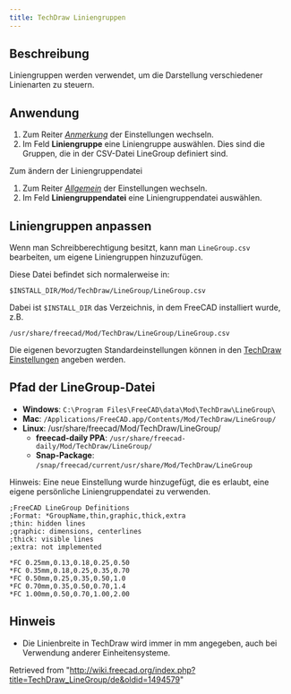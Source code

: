 ```yaml
---
title: TechDraw Liniengruppen
---
```

## Beschreibung

Liniengruppen werden verwendet, um die Darstellung verschiedener Linienarten zu steuern.

## Anwendung

1. Zum Reiter *[Anmerkung](/TechDraw_Preferences/de#Anmerkung "TechDraw Preferences/de")* der Einstellungen wechseln.
2. Im Feld **Liniengruppe** eine Liniengruppe auswählen. Dies sind die Gruppen, die in der CSV-Datei LineGroup definiert sind.

Zum ändern der Liniengruppendatei

1. Zum Reiter *[Allgemein](/TechDraw_Preferences/de#Allgemein "TechDraw Preferences/de")* der Einstellungen wechseln.
2. Im Feld **Liniengruppendatei** eine Liniengruppendatei auswählen.

## Liniengruppen anpassen

Wenn man Schreibberechtigung besitzt, kann man `LineGroup.csv` bearbeiten, um eigene Liniengruppen hinzuzufügen.

Diese Datei befindet sich normalerweise in:

```
$INSTALL_DIR/Mod/TechDraw/LineGroup/LineGroup.csv

```

Dabei ist `$INSTALL_DIR` das Verzeichnis, in dem FreeCAD installiert wurde, z.B.

```
/usr/share/freecad/Mod/TechDraw/LineGroup/LineGroup.csv

```

Die eigenen bevorzugten Standardeinstellungen können in den [TechDraw Einstellungen](/TechDraw_Preferences/de "TechDraw Preferences/de") angeben werden.

## Pfad der LineGroup-Datei

* **Windows**: `C:\Program Files\FreeCAD\data\Mod\TechDraw\LineGroup\`
* **Mac**: `/Applications/FreeCAD.app/Contents/Mod/TechDraw/LineGroup/`
* **Linux**: /usr/share/freecad/Mod/TechDraw/LineGroup/
  + **freecad-daily PPA**: `/usr/share/freecad-daily/Mod/TechDraw/LineGroup/`
  + **Snap-Package**: `/snap/freecad/current/usr/share/Mod/TechDraw/LineGroup`

Hinweis: Eine neue Einstellung wurde hinzugefügt, die es erlaubt, eine eigene persönliche Liniengruppendatei zu verwenden.

```
;FreeCAD LineGroup Definitions
;Format: *GroupName,thin,graphic,thick,extra
;thin: hidden lines
;graphic: dimensions, centerlines
;thick: visible lines
;extra: not implemented

```

```
*FC 0.25mm,0.13,0.18,0.25,0.50
*FC 0.35mm,0.18,0.25,0.35,0.70
*FC 0.50mm,0.25,0.35,0.50,1.0
*FC 0.70mm,0.35,0.50,0.70,1.4
*FC 1.00mm,0.50,0.70,1.00,2.00

```

## Hinweis

* Die Linienbreite in TechDraw wird immer in mm angegeben, auch bei Verwendung anderer Einheitensysteme.

Retrieved from "<http://wiki.freecad.org/index.php?title=TechDraw_LineGroup/de&oldid=1494579>"